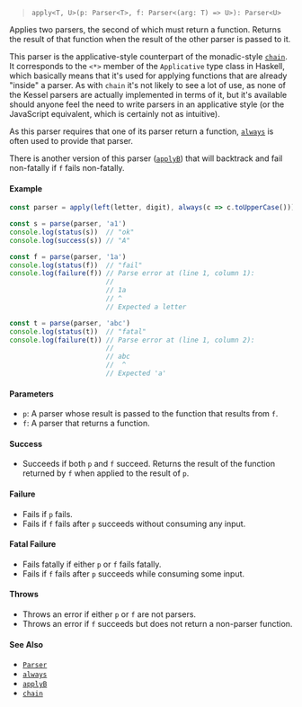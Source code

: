 <!--
 Copyright (c) 2020 Thomas J. Otterson
 
 This software is released under the MIT License.
 https://opensource.org/licenses/MIT
-->

> `apply<T, U>(p: Parser<T>, f: Parser<(arg: T) => U>): Parser<U>`

Applies two parsers, the second of which must return a function. Returns the result of that function when the result of the other parser is passed to it.

This parser is the applicative-style counterpart of the monadic-style [`chain`](chain.md). It corresponds to the `<*>` member of the `Applicative` type class in Haskell, which basically means that it's used for applying functions that are already "inside" a parser. As with `chain` it's not likely to see a lot of use, as none of the Kessel parsers are actually implemented in terms of it, but it's available should anyone feel the need to write parsers in an applicative style (or the JavaScript equivalent, which is certainly not as intuitive).

As this parser requires that one of its parser return a function, [`always`](always.md) is often used to provide that parser.

There is another version of this parser ([`applyB`](applyb.md)) that will backtrack and fail non-fatally if `f` fails non-fatally.

#### Example

```javascript
const parser = apply(left(letter, digit), always(c => c.toUpperCase()))

const s = parse(parser, 'a1')
console.log(status(s))  // "ok"
console.log(success(s)) // "A"

const f = parse(parser, '1a')
console.log(status(f))  // "fail"
console.log(failure(f)) // Parse error at (line 1, column 1):
                        //
                        // 1a
                        // ^
                        // Expected a letter

const t = parse(parser, 'abc')
console.log(status(t))  // "fatal"
console.log(failure(t)) // Parse error at (line 1, column 2):
                        //
                        // abc
                        //  ^
                        // Expected 'a'
```

#### Parameters

* `p`: A parser whose result is passed to the function that results from `f`.
* `f`: A parser that returns a function.

#### Success

* Succeeds if both `p` and `f` succeed. Returns the result of the function returned by `f` when applied to the result of `p`.

#### Failure

* Fails if `p` fails.
* Fails if `f` fails after `p` succeeds without consuming any input.

#### Fatal Failure

* Fails fatally if either `p` or `f` fails fatally.
* Fails if `f` fails after `p` succeeds while consuming some input.

#### Throws

* Throws an error if either `p` or `f` are not parsers.
* Throws an error if `f` succeeds but does not return a non-parser function.

#### See Also

* [`Parser`](../types/parser.md)
* [`always`](always.md)
* [`applyB`](applyb.md)
* [`chain`](chain.md)
